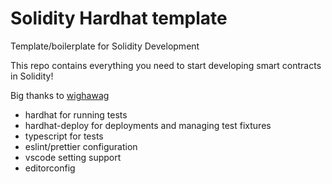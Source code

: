 # Solidity Hardhat template

Template/boilerplate for Solidity Development

This repo contains everything you need to start developing smart contracts in Solidity!

Big thanks to [wighawag](https://github.com/wighawag)

- hardhat for running tests
- hardhat-deploy for deployments and managing test fixtures
- typescript for tests
- eslint/prettier configuration
- vscode setting support
- editorconfig

